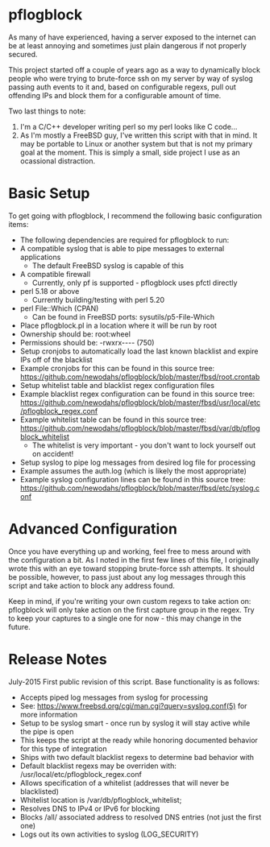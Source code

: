 # pflogblock

As many of have experienced, having a server exposed to the internet can be at least annoying and sometimes just plain dangerous if not properly secured.

This project started off a couple of years ago as a way to dynamically block people who were trying to brute-force ssh on my server by way of syslog passing auth events to it and, based on configurable regexs, pull out offending IPs and block them for a configurable amount of time.

Two last things to note:
 1. I'm a C/C++ developer writing perl so my perl looks like C code...
 2. As I'm mostly a FreeBSD guy, I've written this script with that in mind.  It may be portable to Linux or another system but that is not my primary goal at the moment.  This is simply a small, side project I use as an ocassional distraction.

# Basic Setup

To get going with pflogblock, I recommend the following basic configuration items:
 * The following dependencies are required for pflogblock to run:
  * A compatible syslog that is able to pipe messages to external applications
    * The default FreeBSD syslog is capable of this
  * A compatible firewall
    * Currently, only pf is supported - pflogblock uses pfctl directly
  * perl 5.18 or above
    * Currently building/testing with perl 5.20
  * perl File::Which (CPAN)
    * Can be found in FreeBSD ports: sysutils/p5-File-Which
 * Place pflogblock.pl in a location where it will be run by root
  * Ownership should be: root:wheel
  * Permissions should be: -rwxrx---- (750)
 * Setup cronjobs to automatically load the last known blacklist and expire IPs off of the blacklist
  * Example cronjobs for this can be found in this source tree: https://github.com/newodahs/pflogblock/blob/master/fbsd/root.crontab
 * Setup whitelist table and blacklist regex configuration files
  * Example blacklist regex configuration can be found in this source tree: https://github.com/newodahs/pflogblock/blob/master/fbsd/usr/local/etc/pflogblock_regex.conf
  * Example whitelist table can be found in this source tree: https://github.com/newodahs/pflogblock/blob/master/fbsd/var/db/pflogblock_whitelist
    * The whitelist is very important - you don't want to lock yourself out on accident!
 * Setup syslog to pipe log messages from desired log file for processing
  * Example assumes the auth.log (which is likely the most appropriate)
  * Example syslog configuration lines can be found in this source tree: https://github.com/newodahs/pflogblock/blob/master/fbsd/etc/syslog.conf
  
  
# Advanced Configuration

Once you have everything up and working, feel free to mess around with the configuration a bit.  As I noted in the
first few lines of this file, I originally wrote this with an eye toward stopping brute-force ssh attempts.  It
should be possible, however, to pass just about any log messages through this script and take action to block any
address found.

Keep in mind, if you're writing your own custom regexs to take action on: pflogblock will only take action on the
first capture group in the regex.  Try to keep your captures to a single one for now - this may change in the future.

# Release Notes

July-2015
First public revision of this script.  Base functionality is as follows:
 * Accepts piped log messages from syslog for processing
  * See: https://www.freebsd.org/cgi/man.cgi?query=syslog.conf(5) for more information
 * Setup to be syslog smart - once run by syslog it will stay active while the pipe is open
  * This keeps the script at the ready while honoring documented behavior for this type of integration
 * Ships with two default blacklist regexs to determine bad behavior with
  * Default blacklist regexs may be overriden with: /usr/local/etc/pflogblock_regex.conf
 * Allows specification of a whitelist (addresses that will never be blacklisted)
  * Whitelist location is /var/db/pflogblock_whitelist;
 * Resolves DNS to IPv4 or IPv6 for blocking
  * Blocks /all/ associated address to resolved DNS entries (not just the first one)
 * Logs out its own activities to syslog (LOG_SECURITY)
